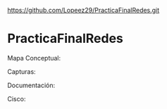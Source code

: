 https://github.com/Lopeez29/PracticaFinalRedes.git

# PracticaFinalRedes


Mapa Conceptual:


Capturas:


Documentación:


Cisco:
